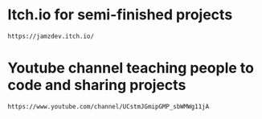 <!--
**Jamz25/Jamz25** is a ✨ _special_ ✨ repository because its `README.md` (this file) appears on your GitHub profile.

Here are some ideas to get you started:

- 🔭 I’m currently working on ...
- 🌱 I’m currently learning ...
- 👯 I’m looking to collaborate on ...
- 🤔 I’m looking for help with ...
- 💬 Ask me about ...
- 📫 How to reach me: ...
- 😄 Pronouns: ...
- ⚡ Fun fact: ...
-->
# Itch.io for semi-finished projects
```
https://jamzdev.itch.io/
```
# Youtube channel teaching people to code and sharing projects
```
https://www.youtube.com/channel/UCstmJGmipGMP_sbWMWg11jA
```
